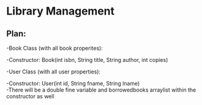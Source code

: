 # Library Management

## Plan: 
-Book Class (with all book properites): 
<div style="page-break-after: always;"></div>
      -Constructor: Book(int isbn, String title, String author, int copies)
      
-User Class (with all user properties):
<div style="page-break-after: always;"></div>
      -Constructor: User(int id, String fname, String lname)
      <div style="page-break-after: always;"></div>
      -There will be a double fine variable and borrowedbooks arraylist within the constructor as well

      
              

      
